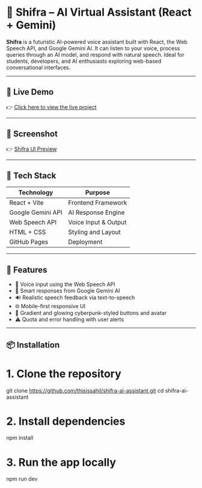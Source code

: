 # 🤖 Shifra – AI Virtual Assistant (React + Gemini)

**Shifra** is a futuristic AI-powered voice assistant built with React, the Web Speech API, and Google Gemini AI. It can listen to your voice, process queries through an AI model, and respond with natural speech. Ideal for students, developers, and AI enthusiasts exploring web-based conversational interfaces.

---
## 🔗 Live Demo

👉 [Click here to view the live project](https://thisissahill.github.io/shifra-ai-assistant/)

---
## 📸 Screenshot
👉 [Shifra UI Preview](./screenshots/screenshot.png)

---

## 🧰 Tech Stack

| Technology | Purpose |
|------------|---------|
| React + Vite | Frontend Framework |
| Google Gemini API | AI Response Engine |
| Web Speech API | Voice Input & Output |
| HTML + CSS | Styling and Layout |
| GitHub Pages | Deployment |

---

## 🚀 Features

- 🎤 Voice input using the Web Speech API
- 🧠 Smart responses from Google Gemini AI
- 🔊 Realistic speech feedback via text-to-speech
- 🌐 Mobile-first responsive UI
- 🎨 Gradient and glowing cyberpunk-styled buttons and avatar
- ⚠️ Quota and error handling with user alerts

---

## 📦 Installation

# 1. Clone the repository
git clone https://github.com/thisissahil/shifra-ai-assistant.git 
cd shifra-ai-assistant

# 2. Install dependencies
npm install

# 3. Run the app locally
npm run dev



